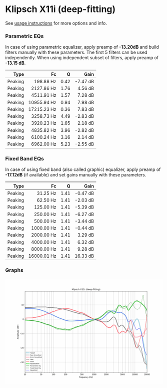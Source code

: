 # Klipsch X11i (deep-fitting)
See [usage instructions](https://github.com/jaakkopasanen/AutoEq#usage) for more options and info.

### Parametric EQs
In case of using parametric equalizer, apply preamp of **-13.20dB** and build filters manually
with these parameters. The first 5 filters can be used independently.
When using independent subset of filters, apply preamp of **-13.15 dB**.

| Type    | Fc          |    Q | Gain     |
|--------:|------------:|-----:|---------:|
| Peaking | 198.88 Hz   | 0.42 | -7.47 dB |
| Peaking | 2127.86 Hz  | 1.76 | 4.56 dB  |
| Peaking | 4511.91 Hz  | 1.57 | 7.28 dB  |
| Peaking | 10955.94 Hz | 0.94 | 7.98 dB  |
| Peaking | 17215.23 Hz | 0.36 | 7.83 dB  |
| Peaking | 3258.73 Hz  | 4.49 | -2.83 dB |
| Peaking | 3920.23 Hz  | 1.65 | 2.18 dB  |
| Peaking | 4835.82 Hz  | 3.96 | -2.82 dB |
| Peaking | 6100.24 Hz  | 3.16 | 2.14 dB  |
| Peaking | 6962.00 Hz  | 5.23 | -2.55 dB |

### Fixed Band EQs
In case of using fixed band (also called graphic) equalizer, apply preamp of **-17.12dB**
(if available) and set gains manually with these parameters.

| Type    | Fc          |    Q | Gain     |
|--------:|------------:|-----:|---------:|
| Peaking | 31.25 Hz    | 1.41 | -0.47 dB |
| Peaking | 62.50 Hz    | 1.41 | -2.03 dB |
| Peaking | 125.00 Hz   | 1.41 | -5.39 dB |
| Peaking | 250.00 Hz   | 1.41 | -6.27 dB |
| Peaking | 500.00 Hz   | 1.41 | -3.44 dB |
| Peaking | 1000.00 Hz  | 1.41 | -0.44 dB |
| Peaking | 2000.00 Hz  | 1.41 | 3.29 dB  |
| Peaking | 4000.00 Hz  | 1.41 | 6.32 dB  |
| Peaking | 8000.00 Hz  | 1.41 | 9.28 dB  |
| Peaking | 16000.01 Hz | 1.41 | 16.33 dB |

### Graphs
![](./Klipsch%20X11i%20(deep-fitting).png)